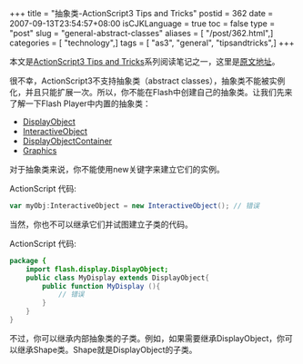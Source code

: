 +++
title = "抽象类-ActionScript3 Tips and Tricks"
postid = 362
date = 2007-09-13T23:54:57+08:00
isCJKLanguage = true
toc = false
type = "post"
slug = "general-abstract-classes"
aliases = [ "/post/362.html",]
categories = [ "technology",]
tags = [ "as3", "general", "tipsandtricks",]
+++


本文是[ActionScript3 Tips and Tricks](http://www.kirupa.com/forum/showthread.php?t=223798)系列阅读笔记之一，这里是[原文地址](http://www.kirupa.com/forum/showthread.php?p=1892533#post1892533)。

很不幸，ActionScript3不支持抽象类（abstract classes），抽象类不能被实例化，并且只能扩展一次。所以，你不能在Flash中创建自己的抽象类。让我们先来了解一下Flash Player中内置的抽象类：

-   [DisplayObject](http://livedocs.macromedia.com/flex/2/langref/flash/display/DisplayObject.html)
-   [InteractiveObject](http://livedocs.macromedia.com/flex/2/langref/flash/display/InteractiveObject.html)
-   [DisplayObjectContainer](http://livedocs.macromedia.com/flex/2/langref/flash/display/DisplayObjectContainer.html)
-   [Graphics](http://livedocs.macromedia.com/flex/2/langref/flash/display/Graphics.html)

对于抽象类来说，你不能使用new关键字来建立它们的实例。

ActionScript 代码:

``` ActionScript
var myObj:InteractiveObject = new InteractiveObject(); // 错误
```

当然，你也不可以继承它们并试图建立子类的代码。

ActionScript 代码:

```ActionScript
package {
    import flash.display.DisplayObject;
    public class MyDisplay extends DisplayObject{
        public function MyDisplay (){
            // 错误
        }
    }
}
```

不过，你可以继承内部抽象类的子类。例如，如果需要继承DisplayObject，你可以继承Shape类。Shape就是DisplayObject的子类。
